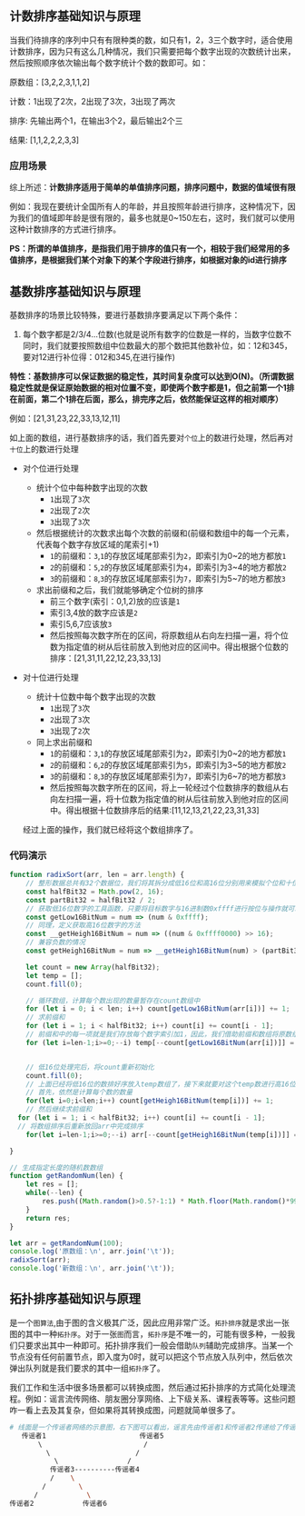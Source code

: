 ## 计数排序基础知识与原理

当我们待排序的序列中只有有限种类的数，如只有1，2，3三个数字时，适合使用计数排序，因为只有这么几种情况，我们只需要把每个数字出现的次数统计出来，然后按照顺序依次输出每个数字统计个数的数即可。如：

原数组：[3,2,2,3,1,1,2]

计数：1出现了2次，2出现了3次，3出现了两次

排序: 先输出两个1，在输出3个2，最后输出2个三

结果: [1,1,2,2,2,3,3]

### 应用场景

综上所述：**计数排序适用于简单的单值排序问题，排序问题中，数据的值域很有限**

例如：我现在要统计全国所有人的年龄，并且按照年龄进行排序，这种情况下，因为我们的值域即年龄是很有限的，最多也就是0~150左右，这时，我们就可以使用这种计数排序的方式进行排序。

**PS：所谓的单值排序，是指我们用于排序的值只有一个，相较于我们经常用的多值排序，是根据我们某个对象下的某个字段进行排序，如根据对象的id进行排序**

## 基数排序基础知识与原理

基数排序的场景比较特殊，要进行基数排序要满足以下两个条件：

1. 每个数字都是2/3/4...位数(也就是说所有数字的位数是一样的，当数字位数不同时，我们就要按照数组中位数最大的那个数把其他数补位，如：12和345，要对12进行补位得：012和345,在进行操作)

**特性：基数排序可以保证数据的稳定性，其时间复杂度可以达到O(N)。（所谓数据稳定性就是保证原始数据的相对位置不变，即使两个数字都是1，但之前第一个1排在前面，第二个1排在后面，那么，排完序之后，依然能保证这样的相对顺序）**

例如：[21,31,23,22,33,13,12,11]

如上面的数组，进行基数排序的话，我们首先要对`个位`上的数进行处理，然后再对`十位`上的数进行处理

- 对个位进行处理

  - 统计个位中每种数字出现的次数
    - `1`出现了`3`次
    - `2`出现了`2`次
    - `3`出现了`3`次
  - 然后根据统计的次数求出每个次数的前缀和(前缀和数组中的每一个元素，代表每个数字存放区域的尾索引+1)
    - `1`的前缀和：`3`,`1`的存放区域尾部索引为`2`，即索引为0~2的地方都放`1`
    - `2`的前缀和：`5`,`2`的存放区域尾部索引为`4`，即索引为3~4的地方都放`2`
    - `3`的前缀和：`8`,`3`的存放区域尾部索引为`7`，即索引为5~7的地方都放`3`
  - 求出前缀和之后，我们就能够确定个位树的排序
    - 前三个数字(索引：0,1,2)放的应该是`1`
    - 索引3,4放的数字应该是`2`
    - 索引5,6,7应该放`3`
    - 然后按照每次数字所在的区间，将原数组从右向左扫描一遍，将个位数为指定值的树从后往前放入到他对应的区间中。得出根据个位数的排序：[21,31,11,22,12,23,33,13]

- 对十位进行处理

  - 统计十位数中每个数字出现的次数
    - `1`出现了`3`次
    - `2`出现了`3`次
    - `3`出现了`2`次
  - 同上求出前缀和
    - `1`的前缀和：`3`,`1`的存放区域尾部索引为`2`，即索引为0~2的地方都放`1`
    - `2`的前缀和：`6`,`2`的存放区域尾部索引为`5`，即索引为3~5的地方都放`2`
    - `3`的前缀和：`8`,`3`的存放区域尾部索引为`7`，即索引为6~7的地方都放`3`
    - 然后按照每次数字所在的区间，将上一轮经过个位数排序的数组从右向左扫描一遍，将十位数为指定值的树从后往前放入到他对应的区间中。得出根据十位数排序后的结果:[11,12,13,21,22,23,31,33]

   经过上面的操作，我们就已经将这个数组排序了。

### 代码演示

```javascript
function radixSort(arr, len = arr.length) {
    // 整形数据总共有32个数据位，我们将其拆分成低16位和高16位分别用来模拟个位和十位的运算
    const halfBit32 = Math.pow(2, 16);
    const partBit32 = halfBit32 / 2;
    // 获取低16位数字的工具函数，只要将目标数字与16进制数0xffff进行按位与操作就可以得到低16位数了
    const getLow16BitNum = num => (num & 0xffff);
    // 同理，定义获取高16位数字的方法
    const __getHeigh16BitNum = num => ((num & 0xffff0000) >> 16);
    // 兼容负数的情况
    const getHeigh16BitNum = num => __getHeigh16BitNum(num) > (partBit32 - 1) ? (__getHeigh16BitNum(num) - partBit32) : (__getHeigh16BitNum(num) + partBit32);

    let count = new Array(halfBit32);
    let temp = [];
    count.fill(0);

    // 循环数组，计算每个数出现的数量暂存在count数组中
    for (let i = 0; i < len; i++) count[getLow16BitNum(arr[i])] += 1;
    // 求前缀和
    for (let i = 1; i < halfBit32; i++) count[i] += count[i - 1];
    // 前缀和中的每一项就是我们存放每个数字索引加1，因此，我们借助前缀和数组将原数组按照第16位的顺序放入到临时数组中
	for (let i=len-1;i>=0;--i) temp[--count[getLow16BitNum(arr[i])]] = arr[i];


	// 低16位处理完后，将count重新初始化
	count.fill(0);
	// 上面已经将低16位的数排好序放入temp数组了，接下来就要对这个temp数进行高16位数排序
	// 首先，依然是计算每个数的数量
	for(let i=0;i<len;i++) count[getHeigh16BitNum(temp[i])] += 1;
	// 然后继续求前缀和
  for (let i = 1; i < halfBit32; i++) count[i] += count[i - 1];
  // 将数组排序后重新放回arr中完成排序
	for(let i=len-1;i>=0;--i) arr[--count[getHeigh16BitNum(temp[i])]] = temp[i];

}

// 生成指定长度的随机数数组
function getRandomNum(len) {
	let res = [];
	while(--len) {
		res.push((Math.random()>0.5?-1:1) * Math.floor(Math.random()*999999));
	}
	return res;
}

let arr = getRandomNum(100);
console.log('原数组：\n', arr.join('\t'));
radixSort(arr);
console.log('新数组：\n', arr.join('\t'));
```



## 拓扑排序基础知识与原理

是一个`图算法`,由于图的含义极其广泛，因此应用非常广泛。`拓扑排序`就是求出一张图的其中一种`拓扑序`。对于一张`图`而言，`拓扑序`是不唯一的，可能有很多种，一般我们只要求出其中一种即可。拓扑排序我们一般会借助`队列`辅助完成排序。当某一个节点没有任何前置节点，即入度为0时，就可以把这个节点放入队列中，然后依次弹出队列就是我们要求的其中一组`拓扑序`了。

我们工作和生活中很多场景都可以转换成图，然后通过拓扑排序的方式简化处理流程。例如：谣言流传网络、朋友圈分享网络、上下级关系、课程表等等。这些问题咋一看上去及其复杂，但如果将其转换成图，问题就简单很多了。

```bash
# 线面是一个传谣者网络的示意图，右下图可以看出，谣言先由传谣者1和传谣者2传递给了传谣者3，而传谣者3听到谣言后有把谣言传递给了传谣者4和传谣者6，传谣者4听到谣言之后把谣言传给了传谣者5。我们对这个图进行拓扑排序的其中一个结果是：传谣者1->传谣者2->传谣者3->传谣者6->传谣者4->传谣者5。其中，传谣者1是一级传播者，而3是二级传播者，4是三级传播者，而5和6分别是听信谣言但未传播者。这样，我们就把显示生活中的复杂问题在计算机中表现了出来，有了这个传播网络，网警就可以更加有效地预防和控制谣言的传播了。
   传谣者1                       传谣者5
       \                         /
         \                     /
           \                 /
          传谣者3----------传谣者4
          /    \
        /        \
      /            \
传谣者2            传谣者6
```


